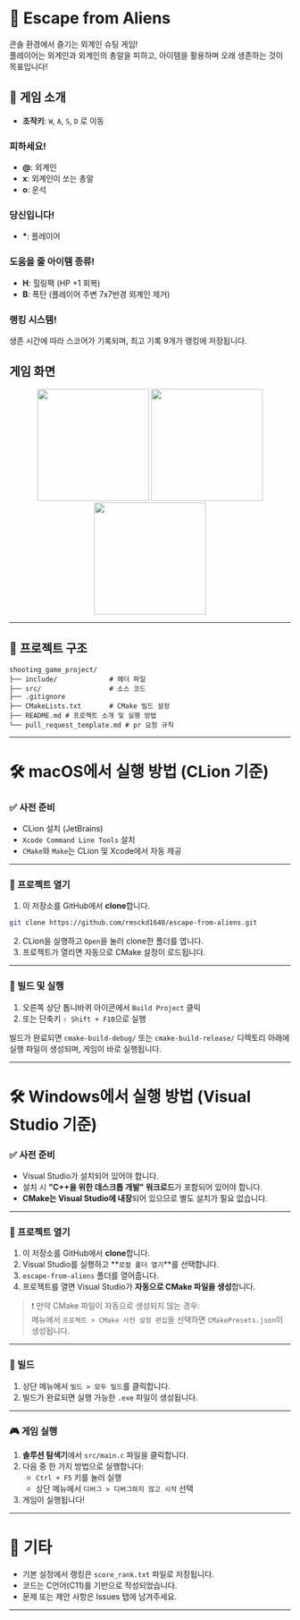 # 👾 Escape from Aliens

콘솔 환경에서 즐기는 외계인 슈팅 게임!  
플레이어는 외계인과 외계인의 총알을 피하고, 아이템을 활용하며 오래 생존하는 것이 목표입니다!

## 🧩 게임 소개

- **조작키**: `W`, `A`, `S`, `D` 로 이동

### 피하세요!
- **@**: 외계인
- **x**: 외계인이 쏘는 총알
- **o**: 운석
### 당신입니다!
- **\***: 플레이어
### 도움을 줄 아이템 종류!
- **H**: 힐링팩 (HP +1 회복)
- **B**: 폭탄 (플레이어 주변 7x7반경 외계인 제거)
### 랭킹 시스템!
생존 시간에 따라 스코어가 기록되며, 최고 기록 9개가 랭킹에 저장됩니다.

## 게임 화면
<p align="center">
  <img src="https://github.com/user-attachments/assets/bcbbf1da-7460-4f11-bcf0-110be8b26b09" width="200"/>
  <img src="https://github.com/user-attachments/assets/46427988-8011-4228-88f0-16687e416bf6" width="200"/>
   <img src="https://github.com/user-attachments/assets/6ec24901-7abd-4abf-8cf0-e5092715606e" width="200"/>
</p>


---

## 🧰 프로젝트 구조

```
shooting_game_project/
├── include/             # 헤더 파일
├── src/                 # 소스 코드
├── .gitignore
├── CMakeLists.txt       # CMake 빌드 설정
├── README.md # 프로젝트 소개 및 실행 방법
└── pull_request_template.md # pr 요청 규칙
```

---

# 🛠️ macOS에서 실행 방법 (CLion 기준)

### ✅ 사전 준비

- CLion 설치 (JetBrains)
- `Xcode Command Line Tools` 설치
- `CMake`와 `Make`는 CLion 및 Xcode에서 자동 제공

---

### 📂 프로젝트 열기

1. 이 저장소를 GitHub에서 **clone**합니다.

```bash
git clone https://github.com/rmsckd1640/escape-from-aliens.git
```

2. CLion을 실행하고 `Open`을 눌러 clone한 폴더를 엽니다.  
3. 프로젝트가 열리면 자동으로 CMake 설정이 로드됩니다.

---

### 🧱 빌드 및 실행

1. 오른쪽 상단 톱니바퀴 아이콘에서 `Build Project` 클릭  
2. 또는 단축키 `⇧ Shift + F10`으로 실행  

빌드가 완료되면 `cmake-build-debug/` 또는 `cmake-build-release/` 디렉토리 아래에 실행 파일이 생성되며, 게임이 바로 실행됩니다.

---

# 🛠️ Windows에서 실행 방법 (Visual Studio 기준)

### ✅ 사전 준비

- Visual Studio가 설치되어 있어야 합니다.
- 설치 시 **"C++을 위한 데스크톱 개발" 워크로드**가 포함되어 있어야 합니다.
- **CMake는 Visual Studio에 내장**되어 있으므로 별도 설치가 필요 없습니다.

---

### 📂 프로젝트 열기

1. 이 저장소를 GitHub에서 **clone**합니다.
2. Visual Studio를 실행하고 **`로컬 폴더 열기`**를 선택합니다.
3. `escape-from-aliens` 폴더를 열어줍니다.
4. 프로젝트를 열면 Visual Studio가 **자동으로 CMake 파일을 생성**합니다.

> ❗ 만약 CMake 파일이 자동으로 생성되지 않는 경우:  
> 메뉴에서 `프로젝트 > CMake 사전 설정 편집`을 선택하면 `CMakePresets.json`이 생성됩니다.

---

### 🧱 빌드

1. 상단 메뉴에서 `빌드 > 모두 빌드`를 클릭합니다.
2. 빌드가 완료되면 실행 가능한 `.exe` 파일이 생성됩니다.

---

### 🎮 게임 실행

1. **솔루션 탐색기**에서 `src/main.c` 파일을 클릭합니다.
2. 다음 중 한 가지 방법으로 실행합니다:
   - `Ctrl + F5` 키를 눌러 실행  
   - 상단 메뉴에서 `디버그 > 디버그하지 않고 시작` 선택  
3. 게임이 실행됩니다!

---

# 📝 기타

- 기본 설정에서 랭킹은 `score_rank.txt` 파일로 저장됩니다.
- 코드는 C언어(C11)를 기반으로 작성되었습니다.
- 문제 또는 제안 사항은 Issues 탭에 남겨주세요.

---
